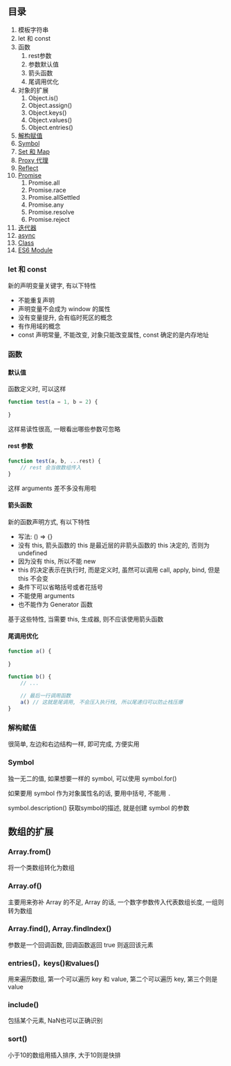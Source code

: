 ## 目录

1. 模板字符串
2. let 和 const
3. 函数
   1. rest参数
   2. 参数默认值
   3. 箭头函数
   4. 尾调用优化
4. 对象的扩展
   1. Object.is()
   2. Object.assign()
   3. Object.keys()
   4. Object.values()
   5. Object.entries()
5. [解构赋值]()
6. [Symbol]()
7. [Set 和 Map](./set&map.md)
8. [Proxy 代理]()
9. [Reflect]()
10. [Promise](./Promise.md)
    1. Promise.all
    2. Promise.race
    3. Promise.allSettled
    4. Promise.any
    5. Promise.resolve
    6. Promise.reject
11. [迭代器]()
12. [async]()
13. [Class]()
14. [ES6 Module]()



### let 和 const

新的声明变量关键字, 有以下特性

- 不能重复声明
- 声明变量不会成为 window 的属性
- 没有变量提升, 会有临时死区的概念
- 有作用域的概念
- const 声明常量, 不能改变, 对象只能改变属性, const 确定的是内存地址

### 函数

#### 默认值

函数定义时, 可以这样

```js
function test(a = 1, b = 2) {
    
}
```

这样易读性很高, 一眼看出哪些参数可忽略

#### rest 参数

```js
function test(a, b, ...rest) {
    // rest 会当做数组传入
}
```

这样 arguments 差不多没有用啦

#### 箭头函数

新的函数声明方式, 有以下特性

- 写法: () => {}
- 没有 this, 箭头函数的 this 是最近层的非箭头函数的 this 决定的, 否则为 undefined
- 因为没有 this, 所以不能 new
- this 的决定表示在执行时, 而是定义时, 虽然可以调用 call, apply, bind, 但是 this 不会变
- 条件下可以省略括号或者花括号
- 不能使用 arguments
- 也不能作为 Generator 函数

基于这些特性, 当需要 this, 生成器, 则不应该使用箭头函数

#### 尾调用优化

```js
function a() {
    
}

function b() {
    // ...
    
    // 最后一行调用函数
    a() // 这就是尾调用, 不会压入执行栈, 所以尾递归可以防止栈压爆
}
```



### 解构赋值

很简单, 左边和右边结构一样, 即可完成, 方便实用

### Symbol

独一无二的值, 如果想要一样的 symbol, 可以使用 symbol.for()

如果要用 symbol 作为对象属性名的话, 要用中括号, 不能用 `.`

symbol.description() 获取symbol的描述, 就是创建 symbol 的参数



## 数组的扩展

### Array.from()

将一个类数组转化为数组

### Array.of()

主要用来弥补 Array 的不足, Array 的话, 一个数字参数传入代表数组长度, 一组则转为数组

### Array.find(), Array.findIndex()

参数是一个回调函数, 回调函数返回 true 则返回该元素

### entries()`，`keys()`和`values() 

用来遍历数组, 第一个可以遍历 key 和 value, 第二个可以遍历 key, 第三个则是 value

### include()

包括某个元素, NaN也可以正确识别

### sort()

小于10的数组用插入排序, 大于10则是快排



